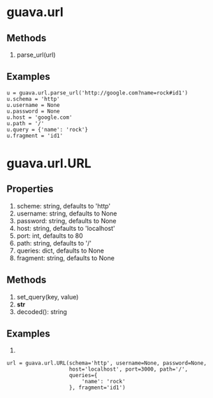 # guava.url

## Methods

1. parse_url(url)

## Examples

```
u = guava.url.parse_url('http://google.com?name=rock#id1')
u.schema = 'http'
u.username = None
u.password = None
u.host = 'google.com'
u.path = '/'
u.query = {'name': 'rock'}
u.fragment = 'id1'

```


# guava.url.URL

## Properties

1. scheme: string, defaults to 'http'
3. username: string, defaults to None
4. password: string, defaults to None
5. host: string, defaults to 'localhost'
6. port: int, defaults to 80
7. path: string, defaults to '/'
8. queries: dict, defaults to None
9. fragment: string, defaults to None

## Methods

1. set_query(key, value)
2. __str__
3. decoded(): string

## Examples

1.

```
url = guava.url.URL(schema='http', username=None, password=None,
                    host='localhost', port=3000, path='/',
                    queries={
                        'name': 'rock'
                    }, fragment='id1')
```
